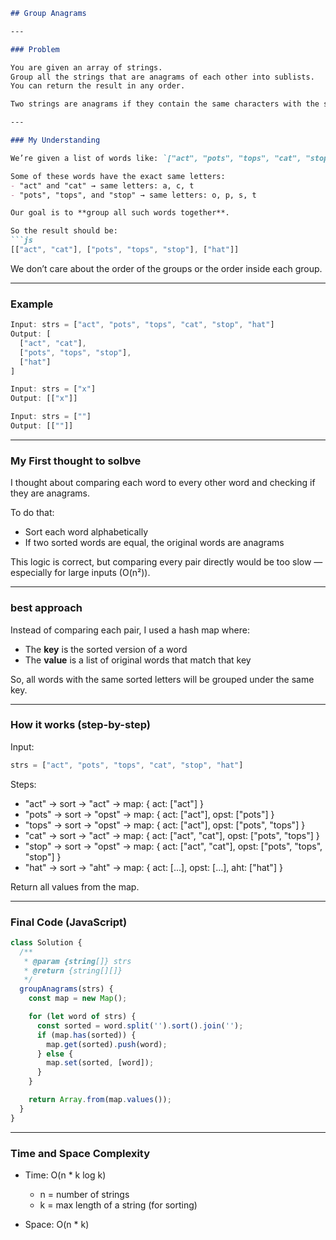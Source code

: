 ````md
## Group Anagrams

---

### Problem

You are given an array of strings.  
Group all the strings that are anagrams of each other into sublists.  
You can return the result in any order.

Two strings are anagrams if they contain the same characters with the same frequency, but possibly in a different order.

---

### My Understanding

We’re given a list of words like: `["act", "pots", "tops", "cat", "stop", "hat"]`.

Some of these words have the exact same letters:
- "act" and "cat" → same letters: a, c, t  
- "pots", "tops", and "stop" → same letters: o, p, s, t

Our goal is to **group all such words together**.

So the result should be:
```js
[["act", "cat"], ["pots", "tops", "stop"], ["hat"]]
````

We don’t care about the order of the groups or the order inside each group.

---

### Example

```js
Input: strs = ["act", "pots", "tops", "cat", "stop", "hat"]
Output: [
  ["act", "cat"],
  ["pots", "tops", "stop"],
  ["hat"]
]
```

```js
Input: strs = ["x"]
Output: [["x"]]
```

```js
Input: strs = [""]
Output: [[""]]
```

---

### My First  thought to solbve

I thought about comparing each word to every other word and checking if they are anagrams.

To do that:

* Sort each word alphabetically
* If two sorted words are equal, the original words are anagrams

This logic is correct, but comparing every pair directly would be too slow — especially for large inputs (O(n²)).

---

###  best approach

Instead of comparing each pair, I used a hash map where:

* The **key** is the sorted version of a word
* The **value** is a list of original words that match that key

So, all words with the same sorted letters will be grouped under the same key.

---

### How it works (step-by-step)

Input:

```js
strs = ["act", "pots", "tops", "cat", "stop", "hat"]
```

Steps:

* "act" → sort → "act" → map: { act: \["act"] }
* "pots" → sort → "opst" → map: { act: \["act"], opst: \["pots"] }
* "tops" → sort → "opst" → map: { act: \["act"], opst: \["pots", "tops"] }
* "cat" → sort → "act" → map: { act: \["act", "cat"], opst: \["pots", "tops"] }
* "stop" → sort → "opst" → map: { act: \["act", "cat"], opst: \["pots", "tops", "stop"] }
* "hat" → sort → "aht" → map: { act: \[...], opst: \[...], aht: \["hat"] }

Return all values from the map.

---

### Final Code (JavaScript)

```js
class Solution {
  /**
   * @param {string[]} strs
   * @return {string[][]}
   */
  groupAnagrams(strs) {
    const map = new Map();

    for (let word of strs) {
      const sorted = word.split('').sort().join('');
      if (map.has(sorted)) {
        map.get(sorted).push(word);
      } else {
        map.set(sorted, [word]);
      }
    }

    return Array.from(map.values());
  }
}

```

---

### Time and Space Complexity

* Time: O(n \* k log k)

  * n = number of strings
  * k = max length of a string (for sorting)
* Space: O(n \* k)

```
```
